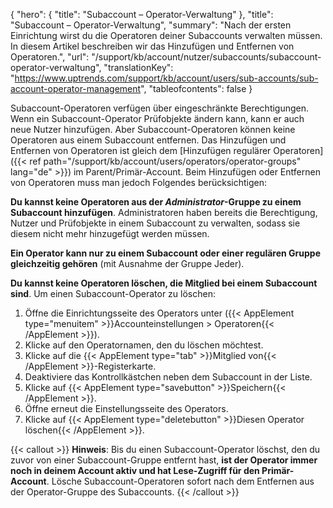 {
  "hero": {
    "title": "Subaccount – Operator-Verwaltung"
  },
  "title": "Subaccount – Operator-Verwaltung",
  "summary": "Nach der ersten Einrichtung wirst du die Operatoren deiner Subaccounts verwalten müssen. In diesem Artikel beschreiben wir das Hinzufügen und Entfernen von Operatoren.",
  "url": "/support/kb/account/nutzer/subaccounts/subaccount-operator-verwaltung",
  "translationKey": "https://www.uptrends.com/support/kb/account/users/sub-accounts/sub-account-operator-management",
  "tableofcontents": false
}

Subaccount-Operatoren verfügen über eingeschränkte Berechtigungen. Wenn ein Subaccount-Operator Prüfobjekte ändern kann, kann er auch neue Nutzer hinzufügen. Aber Subaccount-Operatoren können keine Operatoren aus einem Subaccount entfernen. Das Hinzufügen und Entfernen von Operatoren ist gleich dem [Hinzufügen regulärer Operatoren]({{< ref path="/support/kb/account/users/operators/operator-groups" lang="de" >}}) im Parent/Primär-Account. Beim Hinzufügen oder Entfernen von Operatoren muss man jedoch Folgendes berücksichtigen:

**Du kannst keine Operatoren aus der *Administrator*-Gruppe zu einem Subaccount hinzufügen**. Administratoren haben bereits die Berechtigung, Nutzer und Prüfobjekte in einem Subaccount zu verwalten, sodass sie diesem nicht mehr hinzugefügt werden müssen.

**Ein Operator kann nur zu einem Subaccount oder einer regulären Gruppe gleichzeitig gehören** (mit Ausnahme der Gruppe Jeder).

**Du kannst keine Operatoren löschen, die Mitglied bei einem Subaccount sind**. Um einen Subaccount-Operator zu löschen:

1.  Öffne die Einrichtungsseite des Operators unter ({{< AppElement type="menuitem" >}}Accounteinstellungen > Operatoren{{< /AppElement >}}).
2.  Klicke auf den Operatornamen, den du löschen möchtest.
3.  Klicke auf die {{< AppElement type="tab" >}}Mitglied von{{< /AppElement >}}-Registerkarte.
4.  Deaktiviere das Kontrollkästchen neben dem Subaccount in der Liste.
5.  Klicke auf {{< AppElement type="savebutton" >}}Speichern{{< /AppElement >}}.
6.  Öffne erneut die Einstellungsseite des Operators.
7.  Klicke auf {{< AppElement type="deletebutton" >}}Diesen Operator löschen{{< /AppElement >}}.

{{< callout >}}
**Hinweis**: Bis du einen Subaccount-Operator löschst, den du zuvor von einer Subaccount-Gruppe entfernt hast, **ist der Operator immer noch in deinem Account aktiv und hat Lese-Zugriff für den Primär-Account**. Lösche Subaccount-Operatoren sofort nach dem Entfernen aus der Operator-Gruppe des Subaccounts.
{{< /callout >}}
